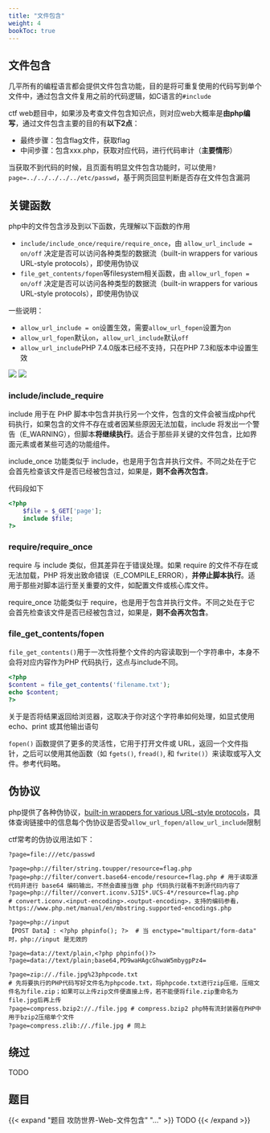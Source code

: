 ```yaml
---
title: "文件包含" 
weight: 4
bookToc: true
---
```


## 文件包含

几平所有的编程语言都会提供文件包含功能，目的是将可重复使用的代码写到单个文件中，通过包含文件复用之前的代码逻辑，如C语言的`#include`

ctf web题目中，如果涉及考查文件包含知识点，则对应web大概率是**由php编写**，通过文件包含主要的目的有**以下2点**：
- 最终步骤：包含flag文件，获取flag
- 中间步骤：包含xxx.php，获取对应代码，进行代码审计（**主要情形**）

当获取不到代码的时候，且页面有明显文件包含功能时，可以使用`?page=../../../../../etc/passwd`，基于网页回显判断是否存在文件包含漏洞

## 关键函数

php中的文件包含涉及到以下函数，先理解以下函数的作用
- `include/include_once/require/require_once`，由 `allow_url_include = on/off` 决定是否可以访问各种类型的数据流（built-in wrappers for various URL-style protocols），即使用伪协议
- `file_get_contents/fopen`等filesystem相关函数，由 `allow_url_fopen = on/off` 决定是否可以访问各种类型的数据流（built-in wrappers for various URL-style protocols），即使用伪协议

一些说明：
- `allow_url_include = on`设置生效，需要`allow_url_fopen`设置为`on`
- `allow_url_fopen`默认`on`，`allow_url_include`默认`off`
- `allow_url_include`PHP 7.4.0版本已经不支持，只在PHP 7.3和版本中设置生效

![](/data/image/web-allow-url-include.png)
![](/data/image/web-allow-url-include2.png)

### include/include_require

include 用于在 PHP 脚本中包含并执行另一个文件，包含的文件会被当成php代码执行，如果包含的文件不存在或者因某些原因无法加载，include 将发出一个警告（E_WARNING），但脚本**将继续执行**。适合于那些非关键的文件包含，比如界面元素或者某些可选的功能组件。

include_once 功能类似于 include，也是用于包含并执行文件。不同之处在于它会首先检查该文件是否已经被包含过，如果是，**则不会再次包含**。

代码段如下
```php
<?php
    $file = $_GET['page'];
    include $file;
?>
```

### require/require_once

require 与 include 类似，但其差异在于错误处理。如果 require 的文件不存在或无法加载，PHP 将发出致命错误（E_COMPILE_ERROR），**并停止脚本执行**。适用于那些对脚本运行至关重要的文件，如配置文件或核心库文件。

require_once 功能类似于 require，也是用于包含并执行文件。不同之处在于它会首先检查该文件是否已经被包含过，如果是，**则不会再次包含**。

### file_get_contents/fopen

`file_get_contents()`用于一次性将整个文件的内容读取到一个字符串中，本身不会将对应内容作为PHP 代码执行，这点与include不同。
```php
<?php
$content = file_get_contents('filename.txt');
echo $content;
?>
```

关于是否将结果返回给浏览器，这取决于你对这个字符串如何处理，如显式使用 echo、print 或其他输出语句

`fopen()` 函数提供了更多的灵活性，它用于打开文件或 URL，返回一个文件指针，之后可以使用其他函数（如 `fgets()`, `fread()`, 和 `fwrite()`）来读取或写入文件。参考代码略。

## 伪协议

php提供了各种伪协议，[built-in wrappers for various URL-style protocols](https://www.php.net/manual/en/wrappers.php)，具体查询链接中的信息每个伪协议是否受`allow_url_fopen/allow_url_include`限制

ctf常考的伪协议用法如下：
```
?page=file:///etc/passwd

?page=php://filter/string.toupper/resource=flag.php
?page=php://filter/convert.base64-encode/resource=flag.php # 用于读取源代码并进行 base64 编码输出，不然会直接当做 php 代码执行就看不到源代码内容了
?page=php://filter//convert.iconv.SJIS*.UCS-4*/resource=flag.php 
# convert.iconv.<input-encoding>.<output-encoding>，支持的编码参看，https://www.php.net/manual/en/mbstring.supported-encodings.php

?page=php://input
【POST Data】: <?php phpinfo(); ?>  # 当 enctype="multipart/form-data" 时，php://input 是无效的

?page=data://text/plain,<?php phpinfo()?>
?page=data://text/plain;base64,PD9waHAgcGhwaW5mbygpPz4=

?page=zip://./file.jpg%23phpcode.txt 
# 先将要执行的PHP代码写好文件名为phpcode.txt，将phpcode.txt进行zip压缩，压缩文件名为file.zip；如果可以上传zip文件便直接上传，若不能便将file.zip重命名为file.jpg后再上传
?page=compress.bzip2://./file.jpg # compress.bzip2 php特有流封装器在PHP中用于bzip2压缩单个文件
?page=compress.zlib://./file.jpg # 同上
```

## 绕过

TODO

## 题目

{{< expand "题目 攻防世界-Web-文件包含" "..." >}}
TODO
{{< /expand >}}
